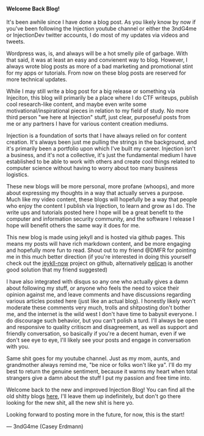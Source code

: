 #### Welcome Back Blog!

It's been awhile since I have done a blog post. As you likely know by now if you've been following the Injection youtube channel or either the 3ndG4me or InjectionDev twitter accounts, I do most of my updates via videos and tweets.

Wordpress was, is, and always will be a hot smelly pile of garbage. With that said, it was at least an easy and convienent way to blog. However, I always wrote blog posts as more of a bad marketing and promotional stint for my apps or tutorials. From now on these blog posts are reserved for more technical updates.

While I may still write a blog post for a big release or something via Injeciton, this blog will primarily be a place where I do CTF writeups, publish cool research-like content, and maybe even write some motivational/inspirational pieces in relation to my field of study. No more third person "we here at Injection" stuff, just clear, purposeful posts from me or any partners I have for various content creation mediums.

Injection is a foundation of sorts that I have always relied on for content creation. It's always been just me pulling the strings in the background, and it's primarily been a portfolio upon which I've built my career. Injection isn't a business, and it's not a collective, it's just the fundamental medium I have established to be able to work with others and create cool things related to computer science without having to worry about too many business logistics.

These new blogs will be more personal, more profane (whoops), and more about expressing my thoughts in a way that actually serves a purpose. Much like my video content, these blogs will hopefully be a way that people who enjoy the content I publish via Injection, to learn and grow as I do. The write ups and tutorials posted here I hope will be a great benefit to the computer and information security community, and the software I release I hope will benefit others the same way it does for me.

This new blog is made using jekyll and is hosted via github pages. This means my posts will have rich markdown content, and be more engaging and hopefully more fun to read. Shout out to my friend @DMFR for pointing me in this much better direction (if you're interested in doing this yourself check out the [jeykll-now](https://github.com/barryclark/jekyll-now) project on github, alternatively [pelican](https://github.com/getpelican/pelican) is another good solution that my friend suggested)

I have also integrated with disqus so any one who actually gives a damn about following my stuff, or anyone who feels the need to voice their opinion against me, and leave comments and have discussions regarding various articles posted here (just like an actual blog). I honestly likely won't moderate these comments very much, trolls and shitposting don't bother me, and the internet is the wild west I don't have time to babysit everyone. I do discourage such behavior, but you can't polish a turd. I'll always be open and responsive to quality critiscm and disagreement, as well as support and friendly conversation, so basically if you're a decent human, even if we don't see eye to eye, I'll likely see your posts and engage in conversation with you.

Same shit goes for my youtube channel. Just as my mom, aunts, and grandmother always remind me, "be nice or folks won't like ya". I'll do my best to return the genuine sentiment, because it warms my heart when total strangers give a damn about the stuff I put my passion and free time into.

Welcome back to the new and improved Injection Blog! You can find all the old shitty blogs [here](https://injectionweb.wordpress.com), I'll leave them up indefinitely, but don't go there looking for the new shit, all the new shit is here yo.

Looking forward to posting more in the future, for now, this is the start!

&mdash; 3ndG4me (Casey Erdmann)
